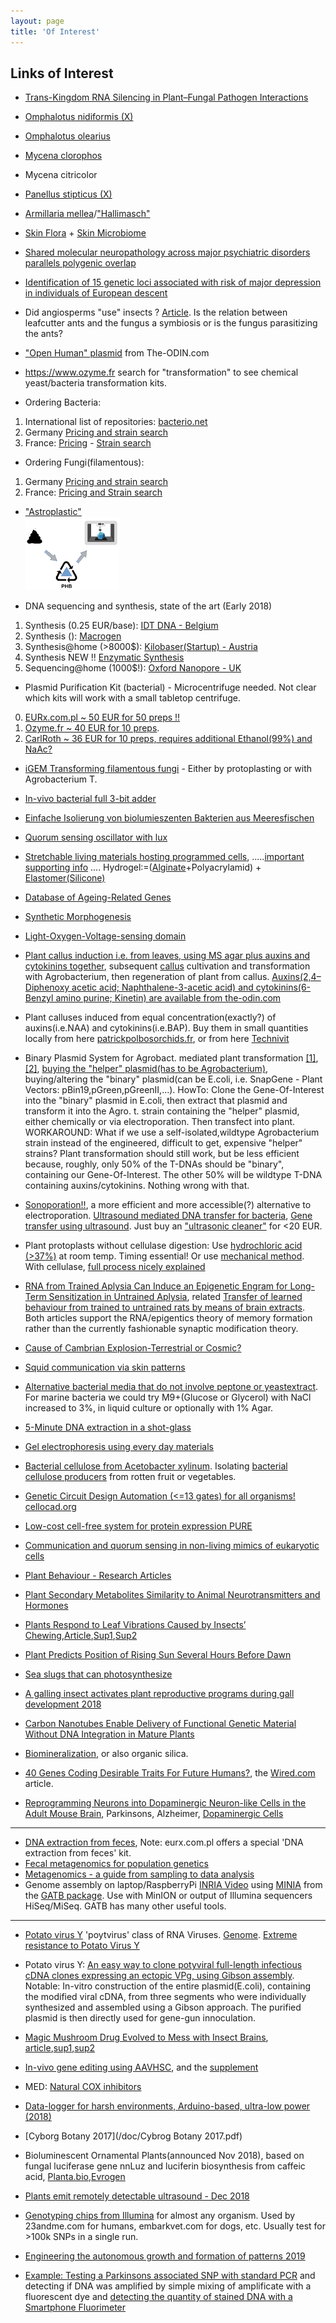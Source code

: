 ```yaml
---
layout: page
title: 'Of Interest'
---
```



## Links of Interest

* [Trans-Kingdom RNA Silencing in Plant–Fungal Pathogen Interactions](http://www.cell.com/molecular-plant/fulltext/S1674-2052(17)30370-2)
* [Omphalotus nidiformis (X)](https://gluckspilze.com/Ghost-fungus-Omphalotus-nidiformis-pure-culture-Strain-No-900001)
* [Omphalotus olearius](https://gluckspilze.com/Jack-o-Lantern-mushroom-Omphalotus-olearius-pure-culture-Strain-No-900002)
* [Mycena clorophos](http://www.mycobank.org/BioloMICS.aspx?Table=Mycobank&Rec=386081&Fields=All)
* Mycena citricolor
* [Panellus stipticus (X)](https://www.pilzzucht-shop.de/pilzkulturen/pilzbrut/panellus-stipticus-leuchtpilze/#cc-m-product-10029170294)
* [Armillaria mellea](https://en.wikipedia.org/wiki/Armillaria_mellea)/["Hallimasch"](https://www.123pilze.de/DreamHC/Download/HoniggelberHallimasch.htm)


* [Skin Flora](https://en.wikipedia.org/wiki/Skin_flora) +  [Skin Microbiome](https://www.ncbi.nlm.nih.gov/pmc/articles/PMC3535073/)

* [Shared molecular neuropathology across major psychiatric disorders parallels polygenic overlap](http://science.sciencemag.org/content/359/6376/693)
* [Identification of 15 genetic loci associated with risk of major depression in individuals of European descent](https://www.ncbi.nlm.nih.gov/pmc/articles/PMC5706769/)

* Did angiosperms "use" insects ?  [Article](https://www.nytimes.com/1993/08/03/science/long-before-flowering-plants-insects-evolved-ways-to-use-them.html).  Is the relation between leafcutter ants and the fungus a symbiosis or is the fungus parasitizing the ants?


* ["Open Human" plasmid](http://www.the-odin.com/open-human-plasmid/) from The-ODIN.com

* https://www.ozyme.fr
  search for "transformation" to see chemical yeast/bacteria transformation kits.

* Ordering Bacteria:
1. International list of repositories: [bacterio.net](http://www.bacterio.net/-links.html)
2. Germany [Pricing and strain search](http://www.dsmz.de/)
3. France: [Pricing](https://www6.inra.fr/cirm/CFBP-Bacteries-associees-aux-Plantes/Comment-commander-Tarifs-2018) - [Strain search](http://catalogue-cfbp.inra.fr/recherche.php)

* Ordering Fungi(filamentous):
1. Germany [Pricing and strain search](http://www.dsmz.de/)
2. France: [Pricing and Strain search](https://www6.inra.fr/cirm/Champignons-Filamenteux/Catalogue-de-souches)

* ["Astroplastic"](/doc/288746.full.pdf) </br>
![placeholder](/pic/phbs.png "E.coli transforming poo to polyhydroxybutyrate for 3D printing")

* DNA sequencing and synthesis, state of the art (Early 2018)
1. Synthesis (0.25 EUR/base): [IDT DNA - Belgium](https://eu.idtdna.com/Site/Order/oligoentry)
1. Synthesis (): [Macrogen](http://dna.macrogen.com/eng/)
1. Synthesis@home (>8000$):  [Kilobaser(Startup) - Austria](http://www.kilobaser.com/)
1. Synthesis NEW !! [Enzymatic Synthesis](https://www.humanbioscience.org/2018/06/Researchers-develop-better-way-of-synthesizing-dna.html)
2. Sequencing@home (1000$!): [Oxford Nanopore - UK](https://nanoporetech.com/)

* Plasmid Purification Kit (bacterial) - Microcentrifuge needed. Not clear which kits will work with a small tabletop centrifuge.
0. [EURx.com.pl ~ 50 EUR for 50 preps !!](https://eurx.com.pl/docs/012018_Pricelist.pdf)
1. [Ozyme.fr ~ 40 EUR for 10 preps](https://www.ozyme.fr/produits/zymopure-purification-plasmides.asp#/).
2. [CarlRoth ~ 36 EUR for 10 preps, requires additional Ethanol(99%) and NaAc?](https://www.carlroth.com/fr/fr/Produits-Chimiques/A-Z%2C-produits-chimiques/R/Roti%3Csup%3E%C2%AE%3C-sup%3E-Prep-Plasmide-MINI/Roti%3Csup%3E%C2%AE%3C-sup%3E-Prep-Plasmide-MINI/p/000000080000d57300050023_fr)



* [iGEM Transforming filamentous fungi](http://2013.igem.org/Team:Cornell/project) - Either by protoplasting or with Agrobacterium T.

* [In-vivo bacterial full 3-bit adder](/doc/303032.full.pdf)

* [Einfache Isolierung von biolumieszenten Bakterien aus Meeresfischen](http://www.pmbio.icbm.de/mikrobiologischer-garten/de/deleu01.htm)
* [Quorum sensing oscillator with lux](https://courses.edx.org/courses/course-v1:MITx+20.305x_2+1T2017/courseware/L14/34a832a5d78d45d1a8e25b3447091285/1?activate_block_id=block-v1%3AMITx%2B20.305x_2%2B1T2017%2Btype%40vertical%2Bblock%40155832ae0957403bae47aaca36d61615)
* [Stretchable living materials hosting programmed cells](/doc/2200.full.pdf), .....[important supporting info](/doc/2200-supportingInfo-pnas.201618307SI.pdf) .... Hydrogel:=([Alginate](https://www.formx.fr/moulage--tirage/alginate/index.php)+Polyacrylamid) + [Elastomer(Silicone)](https://www.formx.fr/moulage--tirage/silicones/eco-flex-serie/index.php)

* [Database of Ageing-Related Genes](http://genomics.senescence.info/genes/)

* [Synthetic Morphogenesis](http://morsutlab.usc.edu/research/synthetic-morphogenesis/)
* [Light-Oxygen-Voltage-sensing domain](https://en.wikipedia.org/wiki/Light-oxygen-voltage-sensing_domain)

* [Plant callus induction i.e. from leaves, using MS agar plus auxins and cytokinins together](http://www.rroij.com/open-access/effect-of-plant-growth-regulators-oncallus-induction-in-physalis-minima-linn-.php?aid=47192), subsequent [callus](https://en.wikipedia.org/wiki/Callus_(cell_biology)) cultivation and transformation with Agrobacterium, then regeneration of plant from callus. [Auxins(2,4–Diphenoxy acetic acid; Naphthalene-3-acetic acid) and cytokinins(6-Benzyl amino purine; Kinetin) are available from the-odin.com](http://www.the-odin.com/plants/)

* Plant calluses induced from equal concentration(exactly?) of auxins(i.e.NAA) and cytokinins(i.e.BAP). Buy them in small quantities locally from here [patrickpolbosorchids.fr](http://www.patrickpolbosorchids.fr/boutique/fr/22-culture-in-vitro), or from here [Technivit](http://plantesinvitro.wixsite.com/technivit)

* Binary Plasmid System for Agrobact. mediated plant transformation [[1]](https://bitesizebio.com/31016/agrobacterium-binary-vectors/),[[2]](https://en.wikipedia.org/wiki/Transfer_DNA_binary_system),  [buying the "helper" plasmid(has to be Agrobacterium)](https://www.lifescience-market.com/p/eha105-agrobacterium-strain-p-63289.html), buying/altering the "binary" plasmid(can be E.coli, i.e. SnapGene - Plant Vectors: pBin19,pGreen,pGreenII,...). HowTo: Clone the Gene-Of-Interest into the "binary" plasmid in E.coli, then extract that plasmid and transform it into the Agro. t. strain containing the "helper" plasmid, either chemically or via electroporation. Then transfect into plant. WORKAROUND: What if we use a self-isolated,wildtype Agrobacterium strain instead of the engineered, difficult to get, expensive "helper" strains? Plant transformation should still work, but be less efficient because, roughly, only 50% of the T-DNAs should be "binary", containing our Gene-Of-Interest. The other 50% will be wildtype T-DNA containing auxins/cytokinins. Nothing wrong with that.

* [Sonoporation!!](https://en.wikipedia.org/wiki/Sonoporation), a more efficient and more accessible(?) alternative to electroporation. [Ultrasound mediated DNA transfer for bacteria](https://www.ncbi.nlm.nih.gov/pmc/articles/PMC2095817/), [Gene transfer using ultrasound](https://www.ncbi.nlm.nih.gov/pmc/articles/PMC4145571/). Just buy an ["ultrasonic cleaner"](http://www.dx.com/p/ac-powered-ultra-sonic-cleaner-6522) for <20 EUR.

* Plant protoplasts without cellulase digestion: Use [hydrochloric acid (>37%)](https://www.researchgate.net/post/Is_there_any_cheaper_alternative_to_cellulase_and_hemicellulase_for_digesting_plant_cell_walls) at room temp. Timing essential! Or use [mechanical method](https://www.youtube.com/watch?v=0oXrwNGuTDE). With cellulase, [full process nicely explained](https://www.youtube.com/watch?v=5-xm1EoLrW4)

* [RNA from Trained Aplysia Can Induce an Epigenetic Engram for Long-Term Sensitization in Untrained Aplysia](/doc/ENEURO.0038-18.2018.full.pdf), related [Transfer of learned behaviour from trained to untrained rats by means of brain extracts](/doc/pnas00142-0098.pdf).  Both articles support the RNA/epigentics theory of memory formation rather than the currently fashionable synaptic modification theory.

* [Cause of Cambrian Explosion-Terrestrial or Cosmic?](/doc/CauseofCambrianExplosion-TerrestrialorCosmic.pdf)
* [Squid communication via skin patterns](/doc/Squid-skinpattern-language-JNEUROSCI.0768-16.2016.full.pdf)

* [Alternative bacterial media that do not involve peptone or yeastextract](https://www.researchgate.net/post/Are_there_any_alternative_media_for_bacteria_that_doesnt_involve_peptones_and_yeast_extract). For marine bacteria we could try M9+(Glucose or Glycerol) with NaCl increased to 3%, in liquid culture or optionally with 1% Agar.

* [5-Minute DNA extraction in a shot-glass](http://www.instructables.com/id/5-minute-DNA-Extraction-in-a-Shot-Glass/)
* [Gel electrophoresis using every day materials](http://www.scq.ubc.ca/the-macgyver-project-genomic-dna-extraction-and-gel-electrophoresis-experiments-using-everyday-materials/)

* [Bacterial cellulose from Acetobacter xylinum](https://www.youtube.com/watch?v=RACk8CN8sjc). Isolating [bacterial cellulose producers](https://www.hindawi.com/journals/ijps/2015/280784/) from rotten fruit or vegetables.

* [Genetic Circuit Design Automation (<=13 gates) for all organisms! cellocad.org](http://cellocad.org/index.html)

* [Low-cost cell-free system for protein expression PURE](/doc/LowCost-CellFree-System-PURE-420570.full.pdf)

* [Communication and quorum sensing in non-living mimics of eukaryotic cells](/doc/Cell-mimics-2018.pdf)

* [Plant Behaviour - Research Articles](http://www.plantbehavior.org/resources/)
* [Plant Secondary Metabolites Similarity to Animal Neurotransmitters and Hormones](/doc/Plant-secondary-metabolites-ijms-14-10819.pdf)
* [Plants Respond to Leaf Vibrations Caused by Insects’ Chewing](https://vimeo.com/99635253),[Article](/doc/2014_Article_PlantsRespondToLeafVibrationsC.pdf),[Sup1](/doc/2014_Article_PlantsRespondToLeafVibrationsC-Sup1.docx),[Sup2](/doc/2014_Article_PlantsRespondToLeafVibrationsC-Sup2.xls)
* [Plant Predicts Position of Rising Sun Several Hours Before Dawn](http://www.plantphysiol.org/content/80/3/778)

* [Sea slugs that can photosynthesize](https://en.wikipedia.org/wiki/Elysia_chlorotica)

* [A galling insect activates plant reproductive programs during gall development 2018](/doc/A-galling-insect-activates-plant-reproductive-programs-during-gall-development-2018-383851.full.pdf
)

* [Carbon Nanotubes Enable Delivery of Functional Genetic Material Without DNA Integration in Mature Plants](/doc/Carbon-Nanotubes-Enable-Delivery-of-Functional-Genetic-Material-Without-DNA-Integration-in-Mature-Plants-179549.full.pdf)

* [Biomineralization](https://en.wikipedia.org/wiki/Biomineralization), or also organic silica.

* [40 Genes Coding Desirable Traits For Future Humans?](/doc/Protective-Alleles.html), the [Wired.com](https://www.wired.com/story/ideas-jason-pontin-genetic-engineering-for-mars/) article.

* [Reprogramming Neurons into Dopaminergic
Neuron-like Cells in the Adult Mouse Brain](/doc/Cell2018-InVivio-reprogrammingNeuralCells-to-DopaminergicNeurons.pdf), Parkinsons, Alzheimer, [Dopaminergic Cells](https://en.wikipedia.org/wiki/Dopaminergic_cell_groups)

------------------
* [DNA extraction from feces](/doc/An%20efficient%20protocol%20for%20genomic%20DNA%20extraction%20from%20feces.pdf), Note: eurx.com.pl offers a special 'DNA extraction from feces' kit.
* [Fecal metagenomics for population genetics](/doc/Fecal%20metagenomics%20for%20population%20genetics%20of%20primates.pdf)
* [Metagenomics - a guide from sampling to data analysis](/doc/Metagenomics%20-%20a%20guide%20from%20sampling%20to%20data%20analysis.pdf)
* Genome assembly on laptop/RaspberryPi [INRIA Video](https://www.youtube.com/watch?v=Ppc0j-nrEIQ) using [MINIA](https://gatb.inria.fr/software/minia/) from the [GATB package](https://gatb.inria.fr/software/). Use with MinION or output of Illumina sequencers HiSeq/MiSeq. GATB has many other useful tools.
------------------

* [Potato virus Y](https://viralzone.expasy.org/50?outline=all_by_species) 'poytvirus' class of RNA Viruses. [Genome](https://www.ncbi.nlm.nih.gov/nucleotide/NC_001616). [Extreme resistance to Potato Virus Y](/doc/Extreme%20resistance%20to%20Potato%20Virus%20Y%20-%202018.pdf)

* Potato virus Y: [An easy way to clone potyviral full-length infectious cDNA clones expressing an ectopic VPg, using Gibson assembly](/doc/potyvirus-recombinant-Gibson.pdf). Notable: In-vitro construction of the entire plasmid(E.coli), containing the modified viral cDNA, from three segments who were individually synthesized and assembled using a Gibson approach. The purified plasmid is then directly used for gene-gun innoculation.

* [Magic Mushroom Drug Evolved to Mess with Insect Brains](https://blogs.scientificamerican.com/artful-amoeba/magic-mushroom-drug-evolved-to-mess-with-insect-brains/), [article](/doc/mmushr/Reynolds_et_al-2018-Evolution_Letters.pdf),[sup1](/doc/mmushr/Reynolds_et_al-2018-Evolution_Letters.sup-1.pdf),[sup2](/doc/mmushr/evl342-sup-0001-SupMat.xlsx)

* [In-vivo gene editing using AAVHSC](/doc/pnas.1802343115.pdf), and the [supplement](/doc/pnas.1802343115.sapp.pdf)

* MED: [Natural COX inhibitors](https://en.wikipedia.org/wiki/Cyclooxygenase#Natural_COX_inhibition)

* [Data-logger for harsh environments, Arduino-based, ultra-low power (2018)](/doc/sensors-18-00530.pdf)

* [Cyborg Botany 2017](/doc/Cybrog Botany 2017.pdf)

* Bioluminescent Ornamental Plants(announced Nov 2018), based on fungal luciferase gene nnLuz and luciferin biosynthesis from caffeic acid, [Planta.bio](http://planta.bio),[Evrogen](http://evrogen.com)

* [Plants emit remotely detectable ultrasound - Dec 2018](/doc/Plants%20emit%20remotely-detectable%20ultrasounds2018.pdf)

* [Genotyping chips from Illumina](https://www.illumina.com/products/by-type/microarray-kits.html) for almost any organism. Used by 23andme.com for humans, embarkvet.com for dogs, etc. Usually test for >100k SNPs in a single run.

* [Engineering the autonomous growth and formation of patterns 2019](/doc/engineering_the_autonomous_growth_and_formation_of_patterns2019.pdf)

* [Example: Testing a Parkinsons associated SNP with standard PCR](/doc/DetectingParkinson-through-SNP-BME100%20f2018_Group2%20T0800%20L4%20-%20OpenWetWare.html) and detecting if DNA was amplified by simple mixing of amplificate with a fluorescent dye and [detecting the quantity of stained DNA with a Smartphone Fluorimeter](/doc/Smartphone-Fluorimeter-1405.4357.pdf)
